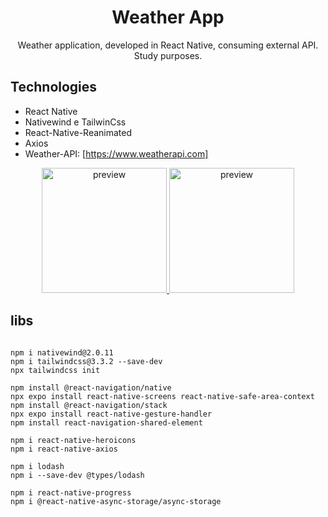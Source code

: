 

# <div align="center">
  <h1 align="center">Weather App</h1>
</div>
<p align="center">
        Weather application, developed in React Native, consuming external API. Study purposes.
    <br />
 </p>


## Technologies

- React Native
- Nativewind e TailwinCss
- React-Native-Reanimated
- Axios
- Weather-API: [https://www.weatherapi.com]


 
<div align="center">
  <a href="#">
      <img src="https://github.com/carloscazelattojr/weather-app/blob/main/asset/p1.jpeg" width="200" alt="preview" />
    <img src="https://github.com/carloscazelattojr/weather-app/blob/main/asset/p2.jpeg" width="200" alt="preview" />      
  </a>
</div>




## libs
 
```

npm i nativewind@2.0.11
npm i tailwindcss@3.3.2 --save-dev
npx tailwindcss init

npm install @react-navigation/native
npx expo install react-native-screens react-native-safe-area-context
npm install @react-navigation/stack
npx expo install react-native-gesture-handler
npm install react-navigation-shared-element

npm i react-native-heroicons
npm i react-native-axios

npm i lodash
npm i --save-dev @types/lodash

npm i react-native-progress
npm i @react-native-async-storage/async-storage

```